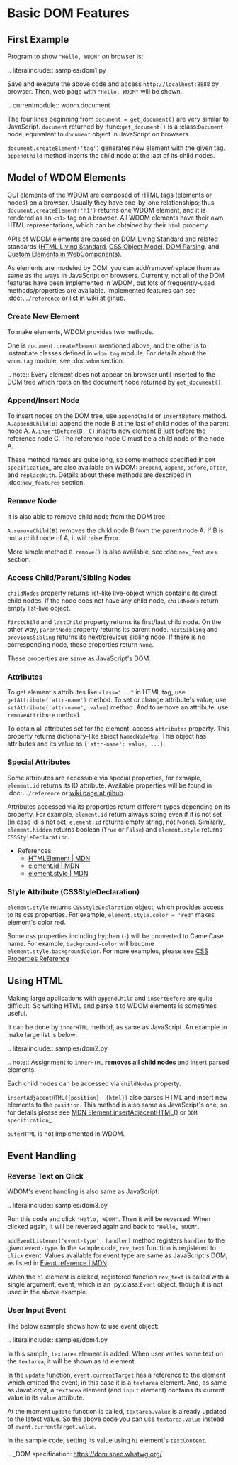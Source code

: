 Basic DOM Features
==================

First Example
-------------

Program to show `"Hello, WDOM"` on browser is:

.. literalinclude:: samples/dom1.py

Save and execute the above code and access `http://localhost:8888` by browser.
Then, web page with `"Hello, WDOM"` will be shown.

.. currentmodule:: wdom.document

The four lines beginning from `document = get_document()` are very similar to
JavaScript.
`document` returned by :func:`get_document()` is a :class:`Document` node,
equivalent to `document` object in JavaScript on browsers.

`document.createElement('tag')` generates new element with the given tag.
`appendChild` method inserts the child node at the last of its child nodes.

Model of WDOM Elements
----------------------

GUI elements of the WDOM are composed of HTML tags (elements or nodes) on a
browser.
Usually they have one-by-one relationships;
thus `document.createElement('h1')` returns one WDOM element, and it is
rendered as an `<h1>` tag on a browser.
All WDOM elements have their own HTML representations, which can be obtained by
their `html` property.

APIs of WDOM elements are based on [DOM Living
Standard](https://dom.spec.whatwg.org/) and related standards ([HTML Living
Standard](https://html.spec.whatwg.org/multipage/), [CSS Object
Model](https://drafts.csswg.org/cssom/), [DOM
Parsing](https://w3c.github.io/DOM-Parsing/), and [Custom Elements in
WebComponents](http://w3c.github.io/webcomponents/spec/custom/)).

As elements are modeled by DOM, you can add/remove/replace them as same as the
ways in JavaScript on browsers. Currently, not all of the DOM features have
been implemented in WDOM, but lots of frequently-used methods/properties are
available. Implemented features can see :doc:`../reference` or list in [wiki at
gihub](https://github.com/miyakogi/wdom/wiki/Features).

### Create New Element

To make elements, WDOM provides two methods.

One is `document.createElement` mentioned above, and the other is to
instantiate classes defined in `wdom.tag` module. For details about the
`wdom.tag` module, see :doc:`wdom` section.

.. note:: Every element does not appear on browser until inserted to the DOM
    tree which roots on the document node returned by ``get_document()``.

### Append/Insert Node

To insert nodes on the DOM tree, use `appendChild` or `insertBefore` method.
`A.appendChild(B)` append the node B at the last of child nodes of the parent
node A. `A.insertBefore(B, C)` inserts new element B just before the reference
node C. The reference node C must be a child node of the node A.

These method names are quite long, so some methods specified in `DOM
specification`_ are also available on WDOM: `prepend`, `append`, `before`,
`after`, and `replaceWith`. Details about these methods are described in
:doc:`new_features` section.

### Remove Node

It is also able to remove child node from the DOM tree.

`A.removeChild(B)` removes the child node B from the parent node A. If B is
not a child node of A, it will raise Error.

More simple method `B.remove()` is also available, see :doc:`new_features`
section.

### Access Child/Parent/Sibling Nodes

`childNodes` property returns list-like live-object which contains its direct
child nodes. If the node does not have any child node, `childNodes` return
empty list-live object.

`firstChild` and `lastChild` property returns its first/last child node. On the
other way, `parentNode` property returns its parent node. `nextSibling` and
`previousSibling` returns its next/previous sibling node. If there is no
corresponding node, these properties return `None`.

These properties are same as JavaScript's DOM.

### Attributes

To get element's attributes like `class="..."` in HTML tag, use
`getAttribute('attr-name')` method. To set or change attribute's value, use
`setAttribute('attr-name', value)` method. And to remove an attribute, use
`removeAttribute` method.

To obtain all attributes set for the element, access `attributes` property.
This property returns dictionary-like abject `NamedNodeMap`. This object has
attributes and its value as `{'attr-name': value, ...}`.

### Special Attributes

Some attributes are accessible via special properties, for exmaple,
`element.id` returns its ID attribute. Available properties will be found in
:doc:`../reference` or [wiki page at
gihub](https://github.com/miyakogi/wdom/wiki/Features).

Attributes accessed via its properties return different types depending on its
property. For example, `element.id` return always string even if it is not set
(in case id is not set, `element.id` returns empty string, not None).
Similarly, `element.hidden` returns boolean (`True` or `False`) and
`element.style` returns `CSSStyleDeclaration`.

* References
    * [HTMLElement | MDN](https://developer.mozilla.org/en/docs/Web/API/HTMLElement)
    * [element.id | MDN](https://developer.mozilla.org/ja/docs/Web/API/Element/id)
    * [element.style | MDN](https://developer.mozilla.org/ja/docs/Web/API/HTMLElement/style)

### Style Attribute (CSSStyleDeclaration)

`element.style` returns `CSSStyleDeclaration` object, which provides access to
its css properties. For example, `element.style.color = 'red'` makes element's
color red.

Some css properties including hyphen (`-`) will be converted to CamelCase name.
For example, `background-color` will become `element.style.backgroundColor`.
For more examples, please see [CSS Properties
Reference](https://developer.mozilla.org/en-US/docs/Web/CSS/CSS_Properties_Reference)

Using HTML
----------

Making large applications with `appendChild` and `insertBefore` are quite
difficult. So writing HTML and parse it to WDOM elements is sometimes useful.

It can be done by `innerHTML` method, as same as JavaScript.
An example to make large list is below:

.. literalinclude:: samples/dom2.py

.. note::
    Assignment to ``innerHTML`` **removes all child nodes** and insert parsed
    elements.

Each child nodes can be accessed via `childNodes` property.

`insertAdjacentHTML({position}, {html})` also parses HTML and insert new
elements to the `position`. This method is also same as JavaScript's one, so
for details please see [MDN Element.insertAdjacentHTML()](https://developer.mozilla.org/en-US/docs/Web/API/Element/insertAdjacentHTML)
or `DOM specification`_.

`outerHTML` is not implemented in WDOM.

Event Handling
--------------

### Reverse Text on Click

WDOM's event handling is also same as JavaScript:

.. literalinclude:: samples/dom3.py

Run this code and click `"Hello, WDOM"`.
Then it will be reversed.
When clicked again, it will be reversed again and back to `"Hello, WDOM"`.

`addEventListener('event-type', handler)` method registers `handler` to the
given `event-type`. In the sample code, `rev_text` function is registered to
`click` event. Values available for event type are same as JavaScript's DOM, as
listed in [Event reference |
MDN](https://developer.mozilla.org/en-US/docs/Web/Events).

When the `h1` element is clicked, registered function `rev_text` is called with
a single argument, event, which is an :py:class:`Event` object, though it is
not used in the above example.

### User Input Event

The below example shows how to use event object:

.. literalinclude:: samples/dom4.py

In this sample, `textarea` element is added.
When user writes some text on the `textarea`, it will be shown as `h1` element.

In the `update` function, `event.currentTarget` has a reference to the element
which emitted the event, in this case it is a `textarea` element. And, as same
as JavaScript, a `textarea` element (and `input` element) contains its current
value in its `value` attribute.

At the moment `update` function is called, `textarea.value` is already
updated to the latest value. So the above code you can use `textarea.value`
instead of `event.currentTarget.value`.

In the sample code, setting its value using `h1` element's `textContent`.

.. _DOM specification: https://dom.spec.whatwg.org/
